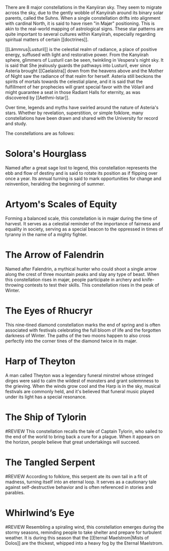 There are 8 major constellations in the Kanyiiran sky. They seem to migrate across the sky, due to the gently wobble of Kanyiirah around its binary solar parents, called the Suhns. When a single constellation drifts into alignment with cardinal North, it is said to have risen "in Majør" positioning. This is akin to the real-world mapping of astrological signs. These star patterns are quite important to several cultures within Kanyiirah, especially regarding spiritual matters of certain [[doctrines]].

[[Lämmrus|Lusturil]] is the celestial realm of radiance, a place of positive energy, suffused with light and restorative power. From the Kanyiirah sphere, glimmers of Lusturil can be seen, twinkling in Vespera's night sky. It is said that She jealously guards the pathways into Lusturil, ever since Asteria brought [[Caelaistra]] down from the heavens above and the Mother of Night saw the radiance of that realm for herself. Asteria still beckons the spirits of mortals towards the celestial plane, and it is said that the fulfillment of her prophecies will grant special favor with the Vólaril and might guarantee a seat in those Radiant Halls for eternity, as was discovered by [[Aethmi-Istar]].

Over time, legends and myths have swirled around the nature of Asteria's stars. Whether by revelation, superstition, or simple folklore, many constellations have been drawn and shared with the University for record and study. 

The constellations are as follows:  

# Solora's Hourglass 
Named after a great sage lost to legend, this constellation represents the ebb and flow of destiny and is said to rotate its position as if flipping over once a year. Its annual turning is said to mark opportunities for change and reinvention, heralding the beginning of summer.
  
# Artyom's Scales of Equity 
Forming a balanced scale, this constellation is in majør during the time of harvest. It serves as a celestial reminder of the importance of fairness and equality in society, serving as a special beacon to the oppressed in times of tyranny in the name of a mighty fighter.
  
# The Arrow of Falendrin 
Named after Falendrin, a mythical hunter who could shoot a single arrow along the crest of three mountain peaks and slay any type of beast. When this constellation rises in majør, people participate in archery and knife-throwing contests to test their skills. This constellation rises in the peak of Winter.
  
# The Eyes of Rhucryr 
This nine-tined diamond constellation marks the end of spring and is often associated with festivals celebrating the full bloom of life and the forgotten darkness of Winter. The paths of the two moons happen to also cross perfectly into the corner tines of the diamond twice in its majør.
  
# Harp of Theyton 
A man called Theyton was a legendary funeral minstrel whose stringed dirges were said to calm the wildest of monsters and grant solemnness to the grieving. When the winds grow cool and the Harp is in the sky, musical festivals are commonly held, and it's believed that funeral music played under its light has a special resonance.
  
# The Ship of Tylorin 
#REVIEW
This constellation recalls the tale of Captain Tylorin, who sailed to the end of the world to bring back a cure for a plague. When it appears on the horizon, people believe that great undertakings will succeed.
  
# The Tangled Serpent 
#REVIEW
According to folklore, this serpent ate its own tail in a fit of madness, turning itself into an eternal loop. It serves as a cautionary tale against self-destructive behavior and is often referenced in stories and parables.
  
# Whirlwind’s Eye 
#REVIEW
Resembling a spiraling wind, this constellation emerges during the stormy seasons, reminding people to take shelter and prepare for turbulent weather. It is during this season that the [[Eternal Maelstrom|Mists of Dolos]] are the thickest, whipped into a heavy fog by the Eternal Maelstrom.